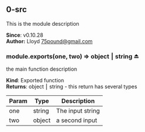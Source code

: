 ## 0-src
This is the module description

**Since**: v0.10.28  
**Author:** Lloyd <75pound@gmail.com>  
### module.exports(one, two) ⇒ object ⎮ string ⏏
the main function description

**Kind**: Exported function  
**Returns**: object ⎮ string - this return has several types  

| Param | Type | Description |
| --- | --- | --- |
| one | string | The input string |
| two | object | a second input |

